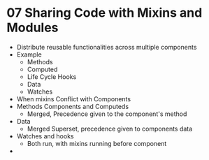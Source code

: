 # 07 Sharing Code with Mixins and Modules
- Distribute reusable  functionalities across multiple components
- Example
    - Methods
    - Computed
    - Life Cycle Hooks
    - Data
    - Watches
- When mixins Conflict with Components
- Methods Components and Computeds
    - Merged, Precedence given to the component's method     
- Data
    - Merged Superset, precedence given to components data
- Watches and hooks
    - Both run, with mixins running before component
-              
